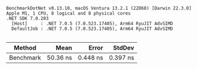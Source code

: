 ```

BenchmarkDotNet v0.13.10, macOS Ventura 13.2.1 (22D68) [Darwin 22.3.0]
Apple M1, 1 CPU, 8 logical and 8 physical cores
.NET SDK 7.0.203
  [Host]     : .NET 7.0.5 (7.0.523.17405), Arm64 RyuJIT AdvSIMD
  DefaultJob : .NET 7.0.5 (7.0.523.17405), Arm64 RyuJIT AdvSIMD


```
| Method    | Mean     | Error    | StdDev   |
|---------- |---------:|---------:|---------:|
| Benchmark | 50.36 ns | 0.448 ns | 0.397 ns |
